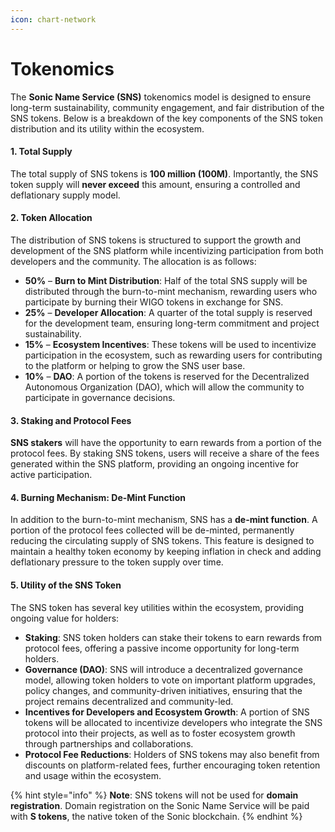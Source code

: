 ```yaml
---
icon: chart-network
---
```


# Tokenomics

The **Sonic Name Service (SNS)** tokenomics model is designed to ensure long-term sustainability, community engagement, and fair distribution of the SNS tokens. Below is a breakdown of the key components of the SNS token distribution and its utility within the ecosystem.

#### **1. Total Supply**

The total supply of SNS tokens is **100 million (100M)**. Importantly, the SNS token supply will **never exceed** this amount, ensuring a controlled and deflationary supply model.

#### **2. Token Allocation**

The distribution of SNS tokens is structured to support the growth and development of the SNS platform while incentivizing participation from both developers and the community. The allocation is as follows:

* **50%** – **Burn to Mint Distribution**: Half of the total SNS supply will be distributed through the burn-to-mint mechanism, rewarding users who participate by burning their WIGO tokens in exchange for SNS.
* **25%** – **Developer Allocation**: A quarter of the total supply is reserved for the development team, ensuring long-term commitment and project sustainability.
* **15%** – **Ecosystem Incentives**: These tokens will be used to incentivize participation in the ecosystem, such as rewarding users for contributing to the platform or helping to grow the SNS user base.
* **10%** – **DAO**: A portion of the tokens is reserved for the Decentralized Autonomous Organization (DAO), which will allow the community to participate in governance decisions.

#### **3. Staking and Protocol Fees**

**SNS stakers** will have the opportunity to earn rewards from a portion of the protocol fees. By staking SNS tokens, users will receive a share of the fees generated within the SNS platform, providing an ongoing incentive for active participation.

#### **4. Burning Mechanism: De-Mint Function**

In addition to the burn-to-mint mechanism, SNS has a **de-mint function**. A portion of the protocol fees collected will be de-minted, permanently reducing the circulating supply of SNS tokens. This feature is designed to maintain a healthy token economy by keeping inflation in check and adding deflationary pressure to the token supply over time.

#### **5. Utility of the SNS Token**

The SNS token has several key utilities within the ecosystem, providing ongoing value for holders:

* **Staking**: SNS token holders can stake their tokens to earn rewards from protocol fees, offering a passive income opportunity for long-term holders.
* **Governance (DAO)**: SNS will introduce a decentralized governance model, allowing token holders to vote on important platform upgrades, policy changes, and community-driven initiatives, ensuring that the project remains decentralized and community-led.
* **Incentives for Developers and Ecosystem Growth**: A portion of SNS tokens will be allocated to incentivize developers who integrate the SNS protocol into their projects, as well as to foster ecosystem growth through partnerships and collaborations.
* **Protocol Fee Reductions**: Holders of SNS tokens may also benefit from discounts on platform-related fees, further encouraging token retention and usage within the ecosystem.

{% hint style="info" %}
**Note**: SNS tokens will not be used for **domain registration**. Domain registration on the Sonic Name Service will be paid with **S tokens**, the native token of the Sonic blockchain.
{% endhint %}
